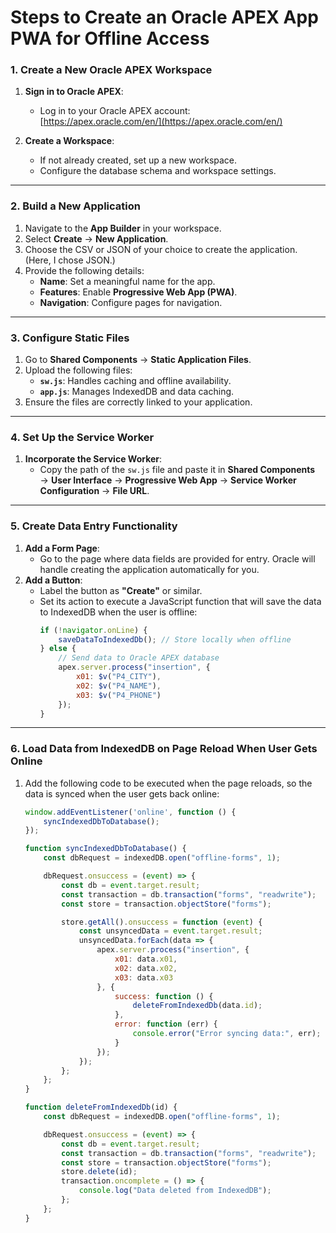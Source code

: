 # **Steps to Create an Oracle APEX App PWA for Offline Access**

### **1. Create a New Oracle APEX Workspace**
1. **Sign in to Oracle APEX**:
   - Log in to your Oracle APEX account:  
     [https://apex.oracle.com/en/](https://apex.oracle.com/en/)
     
2. **Create a Workspace**:
   - If not already created, set up a new workspace.
   - Configure the database schema and workspace settings.

---

### **2. Build a New Application**
1. Navigate to the **App Builder** in your workspace.
2. Select **Create** → **New Application**.
3. Choose the CSV or JSON of your choice to create the application. (Here, I chose JSON.)
4. Provide the following details:
   - **Name**: Set a meaningful name for the app.
   - **Features**: Enable **Progressive Web App (PWA)**.
   - **Navigation**: Configure pages for navigation.

---

### **3. Configure Static Files**
1. Go to **Shared Components** → **Static Application Files**.
2. Upload the following files:
   - **`sw.js`**: Handles caching and offline availability.
   - **`app.js`**: Manages IndexedDB and data caching.
3. Ensure the files are correctly linked to your application.

---

### **4. Set Up the Service Worker**
1. **Incorporate the Service Worker**:
   - Copy the path of the `sw.js` file and paste it in **Shared Components** → **User Interface** → **Progressive Web App** → **Service Worker Configuration** → **File URL**.

---

### **5. Create Data Entry Functionality**
1. **Add a Form Page**:
   - Go to the page where data fields are provided for entry. Oracle will handle creating the application automatically for you.
2. **Add a Button**:
   - Label the button as **"Create"** or similar.
   - Set its action to execute a JavaScript function that will save the data to IndexedDB when the user is offline:
     ```javascript
     if (!navigator.onLine) {
         saveDataToIndexedDb(); // Store locally when offline
     } else {
         // Send data to Oracle APEX database
         apex.server.process("insertion", { 
             x01: $v("P4_CITY"), 
             x02: $v("P4_NAME"), 
             x03: $v("P4_PHONE") 
         });
     }
     ```

---

### **6. Load Data from IndexedDB on Page Reload When User Gets Online**
1. Add the following code to be executed when the page reloads, so the data is synced when the user gets back online:
   ```javascript
   window.addEventListener('online', function () {
       syncIndexedDbToDatabase();
   });

   function syncIndexedDbToDatabase() {
       const dbRequest = indexedDB.open("offline-forms", 1);

       dbRequest.onsuccess = (event) => {
           const db = event.target.result;
           const transaction = db.transaction("forms", "readwrite");
           const store = transaction.objectStore("forms");

           store.getAll().onsuccess = function (event) {
               const unsyncedData = event.target.result;
               unsyncedData.forEach(data => {
                   apex.server.process("insertion", {
                       x01: data.x01,
                       x02: data.x02,
                       x03: data.x03
                   }, {
                       success: function () {
                           deleteFromIndexedDb(data.id);
                       },
                       error: function (err) {
                           console.error("Error syncing data:", err);
                       }
                   });
               });
           };
       };
   }

   function deleteFromIndexedDb(id) {
       const dbRequest = indexedDB.open("offline-forms", 1);

       dbRequest.onsuccess = (event) => {
           const db = event.target.result;
           const transaction = db.transaction("forms", "readwrite");
           const store = transaction.objectStore("forms");
           store.delete(id);
           transaction.oncomplete = () => {
               console.log("Data deleted from IndexedDB");
           };
       };
   }
